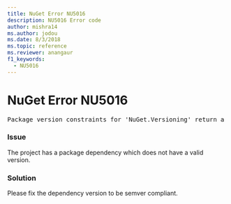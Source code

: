 ```yaml
---
title: NuGet Error NU5016
description: NU5016 Error code
author: mishra14
ms.author: jodou
ms.date: 8/3/2018
ms.topic: reference
ms.reviewer: anangaur
f1_keywords: 
  - NU5016
---
```


# NuGet Error NU5016
<pre>Package version constraints for 'NuGet.Versioning' return a version range that is empty.</pre>

### Issue

The project has a package dependency which does not have a valid version.


### Solution

Please fix the dependency version to be semver compliant.

